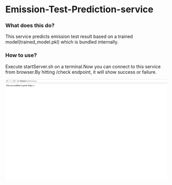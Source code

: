 # Emission-Test-Prediction-service
### What does this do?

This service predicts emission test result based on a trained model(trained_model.pkl) which is bundled internally.

### How to use?
Execute startServer.sh on a terminal.Now you can connect to this service from browser.By hitting /check endpoint, it will show success or failure.

![alt text](https://github.com/plpriyanka/Emission-Test-Prediction-service/blob/master/Screen%20Shot%202017-12-07%20at%2023.11.35.png "Logo Title Text 1")
